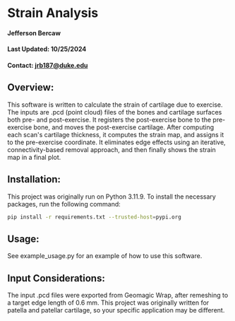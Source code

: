 # Strain Analysis
#### Jefferson Bercaw
#### Last Updated: 10/25/2024
#### Contact: jrb187@duke.edu

## Overview:
This software is written to calculate the strain of cartilage due to exercise. The inputs are
.pcd (point cloud) files of the bones and cartilage surfaces both pre- and post-exercise. It registers
the post-exercise bone to the pre-exercise bone, and moves the post-exercise cartilage. After computing each
scan's cartilage thickness, it computes the strain map, and assigns it to the pre-exercise coordinate. It 
eliminates edge effects using an iterative, connectivity-based removal approach, and then finally shows the
strain map in a final plot.

## Installation:
This project was originally run on Python 3.11.9. To install the necessary packages, run the following command:
```bash
pip install -r requirements.txt --trusted-host=pypi.org
```

## Usage:
See example_usage.py for an example of how to use this software.

## Input Considerations:
The input .pcd files were exported from Geomagic Wrap, after remeshing to a target edge length of 0.6 mm.
This project was originally written for patella and patellar cartilage, so your specific application may be different. 
